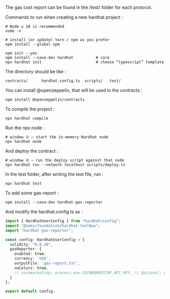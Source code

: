 The gas cost report can be found in the /test/ folder for each protocol.

Commands to run when creating a new hardhat project :

```shell
# Node ≥ 18 is recommended
node -v

# install (or update) Yarn / npm as you prefer
npm install --global npm
```

```shell
npm init --yes
npm install --save-dev hardhat          # core
npx hardhat init                        # choose “typescript” template
```

The directory should be like :

```shell
contracts/      hardhat.config.ts  scripts/   test/
```

You can install @openzeppelin, that will be used in the contracts :
```shell
npm install @openzeppelin/contracts
```

To compile the project :
```shell
npx hardhat compile
```

Run the npx node :
```shell
# window ① – start the in-memory Hardhat node
npx hardhat node
```
And deploy the contract :
```shell
# window ② – run the deploy script against that node
npx hardhat run --network localhost scripts/deploy.ts
```

In the test folder, after writing the test file, run :
```shell
npx hardhat test
```

To add some gas-report :
```shell
npm install --save-dev hardhat-gas-reporter
```

And modify the hardhat.config.ts as :

```typescript
import { HardhatUserConfig } from "hardhat/config";
import "@nomicfoundation/hardhat-toolbox";
import "hardhat-gas-reporter";

const config: HardhatUserConfig = {
  solidity: "0.8.26",
  gasReporter: {
    enabled: true,
    currency: 'USD',
    outputFile: 'gas-report.txt',
    noColors: true,
    // coinmarketcap: process.env.COINMARKETCAP_API_KEY, // Optional: Get live gas prices
  }
};

export default config;
```
